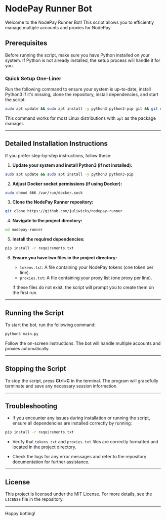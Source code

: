 # NodePay Runner Bot

Welcome to the NodePay Runner Bot! This script allows you to efficiently manage multiple accounts and proxies for NodePay.

## Prerequisites

Before running the script, make sure you have Python installed on your system. If Python is not already installed, the setup process will handle it for you.

### Quick Setup One-Liner

Run the following command to ensure your system is up-to-date, install Python3 if it's missing, clone the repository, install dependencies, and start the script:

```bash
sudo apt update && sudo apt install -y python3 python3-pip git && git clone https://github.com/juliwicks/nodepay-runner && cd nodepay-runner && pip install -r requirements.txt && python3 main.py
```

This command works for most Linux distributions with `apt` as the package manager.

---

## Detailed Installation Instructions

If you prefer step-by-step instructions, follow these:

1. **Update your system and install Python3 (if not installed):**

```bash
sudo apt update && sudo apt install -y python3 python3-pip
```

2. **Adjust Docker socket permissions (if using Docker):**

```bash
sudo chmod 666 /var/run/docker.sock
```

3. **Clone the NodePay Runner repository:**

```bash
git clone https://github.com/juliwicks/nodepay-runner
```

4. **Navigate to the project directory:**

```bash
cd nodepay-runner
```

5. **Install the required dependencies:**

```bash
pip install -r requirements.txt
```

6. **Ensure you have two files in the project directory:**
   - `tokens.txt`: A file containing your NodePay tokens (one token per line).
   - `proxies.txt`: A file containing your proxy list (one proxy per line).

   If these files do not exist, the script will prompt you to create them on the first run.
   

---

## Running the Script

To start the bot, run the following command:

```bash
python3 main.py
```

Follow the on-screen instructions. The bot will handle multiple accounts and proxies automatically.

---

## Stopping the Script

To stop the script, press **Ctrl+C** in the terminal. The program will gracefully terminate and save any necessary session information.

---

## Troubleshooting

- If you encounter any issues during installation or running the script, ensure all dependencies are installed correctly by running:

```bash
pip install -r requirements.txt
```

- Verify that `tokens.txt` and `proxies.txt` files are correctly formatted and located in the project directory.

- Check the logs for any error messages and refer to the repository documentation for further assistance.

---

## License

This project is licensed under the MIT License. For more details, see the `LICENSE` file in the repository.

---

Happy botting!
